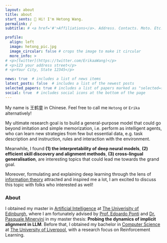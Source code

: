 ```yaml
---
layout: about
title: about
start_sents: 👋 Hi! I'm Hetong Wang. 
permalink: /
subtitle: # <a href='#'>Affiliations</a>. Address. Contacts. Moto. Etc.

profile:
  align: left
  image: hetong_pic.jpg
  image_circular: false # crops the image to make it circular
  more_info: >
# <p>[twitter](https://twitter.com/ErikaaWang)</p>
# <p>123 your address street</p>
# <p>Your City, State 12345</p>

news: true  # includes a list of news items
latest_posts: false  # includes a list of the newest posts
selected_papers: true # includes a list of papers marked as "selected={true}"
social: true  # includes social icons at the bottom of the page
---
```

My name is 王鹤童 in Chinese. Feel free to call me `Hetong` or `Erika` alternatively! 

My ultimate research goal is to build a general-purpose model that could go beyond imitation and simple memorization, i.e. perform as intelligent agents, who can learn new strategies from few but essential data, e.g. task description and instruction, rules and interaction with the environment. 

Meanwhile, I found **(1) the interpretability of deep neural models**, **(2) efficient skill discovery and alignment methods**, **(3) cross-lingual generalisation**, are interesting topics that could lead me towards the grand goal. 

Moreover, formulating and explaining deep learning through the lens of [information theory](https://en.wikipedia.org/wiki/Information_theory) attracted and inspired me a lot, I am excited to discuss this topic with folks who interested as well!

### About

I obtained my master in [Artificial Intelligence](https://www.ed.ac.uk/studying/postgraduate/degrees/index.php?r=site/view&edition=2024&id=107) at [The Univerisity of Edinburgh](https://www.ed.ac.uk/), where I am fortunately advised by [Prof. Edoardo Ponti](https://ducdauge.github.io) and [Dr. Pasquale Minervini](https://neuralnoise.com) in my master thesis: **Probing the dynamics of implicit alignment in LLM**. Before that, I obtained my bachelor in [Computer Science](https://www.liverpool.ac.uk/courses/2024/computer-science-bsc-hons) at [The University of Liverpool](https://www.liverpool.ac.uk/), with a research focus on Reinforcement Learning. 